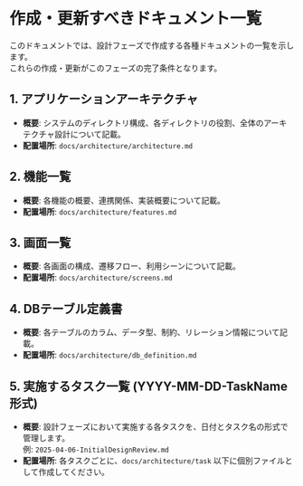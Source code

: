 # 作成・更新すべきドキュメント一覧

このドキュメントでは、設計フェーズで作成する各種ドキュメントの一覧を示します。  
これらの作成・更新がこのフェーズの完了条件となります。

## 1. アプリケーションアーキテクチャ
- **概要**: システムのディレクトリ構成、各ディレクトリの役割、全体のアーキテクチャ設計について記載。
- **配置場所**: `docs/architecture/architecture.md`

## 2. 機能一覧
- **概要**: 各機能の概要、連携関係、実装概要について記載。
- **配置場所**: `docs/architecture/features.md`

## 3. 画面一覧
- **概要**: 各画面の構成、遷移フロー、利用シーンについて記載。
- **配置場所**: `docs/architecture/screens.md`

## 4. DBテーブル定義書
- **概要**: 各テーブルのカラム、データ型、制約、リレーション情報について記載。
- **配置場所**: `docs/architecture/db_definition.md`

## 5. 実施するタスク一覧 (YYYY-MM-DD-TaskName形式)
- **概要**: 設計フェーズにおいて実施する各タスクを、日付とタスク名の形式で管理します。  
  例: `2025-04-06-InitialDesignReview.md`
- **配置場所**: 各タスクごとに、`docs/architecture/task` 以下に個別ファイルとして作成してください。